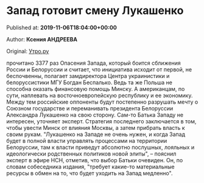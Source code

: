 
# Запад готовит смену Лукашенко

Published at: **2019-11-06T18:04:00+00:00**

Author: **Ксения АНДРЕЕВА**

Original: [Утро.ру](https://utro.ru/politics/2019/11/06/1423578.shtml)

прочитано 3377 раз
Опасения Запада, который боится сближения России и Белоруссии и считает, что инициатива исходит от первой, не беспочвенны, полагает замдиректора Центра украинистики и белоруссистики МГУ Богдан Беспалько. Ведь та же Польша не способна оказать финансовую помощь Минску. А американцам, по сути, наплевать на восточноевропейскую республику и ее экономику.
Между тем российские оппоненты будут постепенно разрушать мечту о Союзном государстве и переманивать президента Белоруссии Александра Лукашенко на свою сторону. Сам-то Батька Западу не интересен, уточняет эксперт. Стратегия последнего заключается в том, чтобы увести Минск от влияния Москвы, а затем прибрать власть к своим рукам.
"Лукашенко на Западе не очень нужен, и когда Запад будет в полной власти управлять процессами на территории Белоруссии, там к власти приведут абсолютно послушных, лояльных и идеологически родственных политиков новой элиты", – пояснил эксперт в эфире НСН, отметив, что выбор Батьки очевиден.
Он, по словам собеседника издания, "требует какие-то материальные ресурсы в обмен на то, что будет уходить на Запад медленно".
